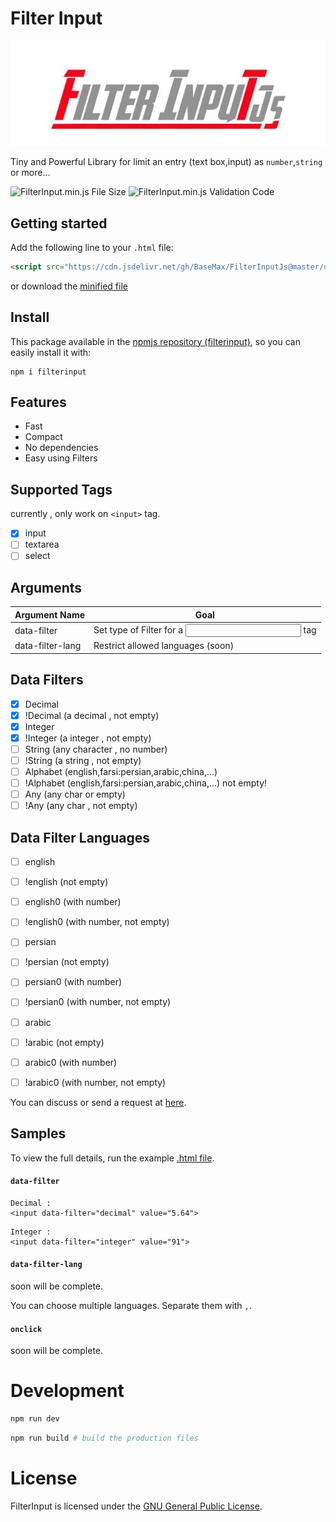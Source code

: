 # Filter Input

<p align="center">
  <img alt="FilterInput" src="https://raw.githubusercontent.com/BaseMax/FilterInputJs/master/image.jpg">
</p>

Tiny and Powerful Library for limit an entry (text box,input) as `number`,`string` or more...

![FilterInput.min.js File Size](https://img.shields.io/badge/Compressed%20Size-1.3KB-blue.svg) ![FilterInput.min.js Validation Code](https://img.shields.io/badge/Validation%20Code-Check-green.svg)

## Getting started

Add the following line to your `.html` file:

```html
<script src="https://cdn.jsdelivr.net/gh/BaseMax/FilterInputJs@master/dist/index.min.js"></script>
```

or download the [minified file](https://raw.githubusercontent.com/BaseMax/FilterInputJs/master/dist/index.min.js)

## Install

This package available in the [npmjs repository (filterinput)](https://www.npmjs.com/package/filterinput), so you can easily install it with:

```
npm i filterinput
```

## Features

- Fast
- Compact
- No dependencies
- Easy using Filters

## Supported Tags

currently , only work on `<input>` tag.

- [x] input
- [ ] textarea
- [ ] select

## Arguments

| Argument Name    | Goal                                 |
| ---------------- | ------------------------------------ |
| data-filter      | Set type of Filter for a <input> tag |
| data-filter-lang | Restrict allowed languages (soon)    |

## Data Filters

- [x] Decimal
- [x] !Decimal (a decimal , not empty)
- [x] Integer
- [x] !Integer (a integer , not empty)
- [ ] String (any character , no number)
- [ ] !String (a string , not empty)
- [ ] Alphabet (english,farsi:persian,arabic,china,...)
- [ ] !Alphabet (english,farsi:persian,arabic,china,...) not empty!
- [ ] Any (any char or empty)
- [ ] !Any (any char , not empty)

## Data Filter Languages

- [ ] english
- [ ] !english (not empty)
- [ ] english0 (with number)
- [ ] !english0 (with number, not empty)

- [ ] persian
- [ ] !persian (not empty)
- [ ] persian0 (with number)
- [ ] !persian0 (with number, not empty)

- [ ] arabic
- [ ] !arabic (not empty)
- [ ] arabic0 (with number)
- [ ] !arabic0 (with number, not empty)

You can discuss or send a request at [here](https://github.com/BaseMax/FilterInputJs/issues/4).

## Samples

To view the full details, run the example [.html file](https://github.com/BaseMax/FilterInputJs/blob/master/dist/index.html).

#### `data-filter`

```
Decimal :
<input data-filter="decimal" value="5.64">
```

```
Integer :
<input data-filter="integer" value="91">
```

#### `data-filter-lang`

soon will be complete.

You can choose multiple languages.
Separate them with `,`.

#### `onclick`

soon will be complete.

# Development

```bash
npm run dev
```

```bash
npm run build # build the production files
```

# License

FilterInput is licensed under the [GNU General Public License](LICENSE).
